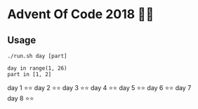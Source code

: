 # Advent Of Code 2018 🎄🎅

## Usage
```
./run.sh day [part]

day in range(1, 26)
part in [1, 2]
```

day   1   ⭐️⭐️
day   2   ⭐️⭐️
day   3   ⭐️⭐️
day   4   ⭐️⭐️
day   5   ⭐️⭐️
day   6   ⭐️⭐️
day   7   
day   8   ⭐️⭐️
